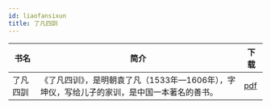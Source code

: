 ```yaml
---
id: liaofansixun
title: 了凡四訓
---
```


| 书名      | 简介      | 下载     |
| -------- | --------- | ---------- |
| 了凡四訓  | 《了凡四训》，是明朝袁了凡（1533年—1606年），字坤仪，写给儿子的家训，是中国一本著名的善书。 | [pdf](/pdf/了凡四訓.pdf) |